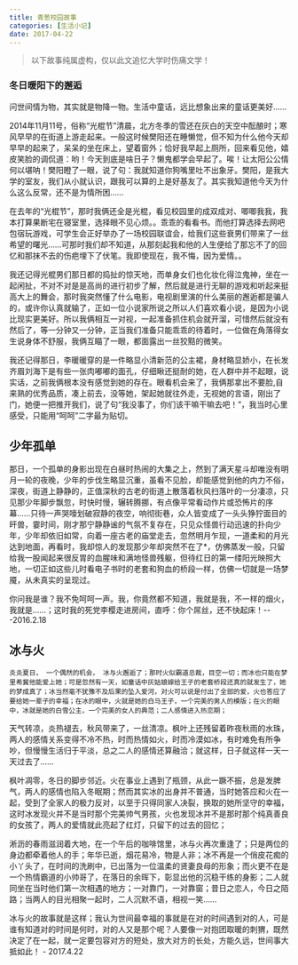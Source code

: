 ```yaml
---
title: 青葱校园故事
categories: [生活小记]
date: 2017-04-22
---
```



> 以下故事纯属虚构，仅以此文追忆大学时伤痛文学！

  

### 冬日暖阳下的邂逅

问世间情为物，其实就是物降一物。生活中童话，远比想象出来的童话更美好……

2014年11月11号，俗称“光棍节”清晨，北方冬季的雪还在灰白的天空中酝酿时；寒风早早的在街道上游走起来。一般这时候樊阳还在睡懒觉，但不知为什么他今天却早早的起来了，呆呆的坐在床上，望着窗外；恰好我早起上厕所，回来看见他，嬉皮笑脸的调侃道：哟！今天到底是啥日子？懒鬼都学会早起了。唉！让太阳公公情何以堪呐！樊阳瞪了一眼，说了句：我就知道你狗嘴里吐不出象牙。樊阳，是我大学的室友，我们从小就认识，跟我可以算的上是好基友了。其实我知道他今天为什么这么反常，还不是为情所困……

在去年的“光棍节”，那时我俩还全是光棍，看见校园里的成双成对、唧唧我我，我本打算果断宅在寝室里，选择眼不见心烦。。乖乖的看看书。而他打算选择去网吧包宿玩游戏，可学生会正好举办了一场校园联谊会，给我们这些衰男们带来了一丝希望的曙光……可那时我们却不知道，从那刻起我和他的人生便给了那忘不了的回忆和那抹不去的伤疤埋下了伏笔。我即使现在，我不悔，因为爱情。。

我还记得光棍男们那日都的捣扯的惊天地，而单身女们也化妆化得泣鬼神，坐在一起闲扯，不对不对是是高尚的进行初步了解，然后就是进行无聊的游戏和听起来挺高大上的舞会，那时我突然懂了什么电影，电视剧里演的什么美丽的邂逅都是骗人的，或许你认真就输了，正如一位小说家所说之所以人们喜欢看小说，是因为小说比现实更美好。所以我俩相互一对视，一起准备抓住机会就开溜，可惜然后就没有然后了，等一分钟又一分钟，正当我们准备只能乖乖的待着时，一位做在角落得女生说身体不舒服，我俩互瞄了一眼，都面露出一丝狡黠的微笑。

  我还记得那日，李暖暖穿的是一件略显小清新范的公主裙，身材略显娇小，在长发齐眉刘海下是有些一张肉嘟嘟的面孔，仔细瞅还挺耐的她，在人群中并不起眼，说实话，之前我俩根本没有感觉到她的存在。眼看机会来了，我俩那拿出不要脸,自来熟的优秀品质，凑上前去，没等她，架起她就往外走，无视她的言语，刚出了门，她便一把推开我们，说了句“我没事了，你们该干嘛干嘛去吧！”，我当时心里感受，只能用“呵呵”二字最为贴切。



## 少年孤单                       

​		那日，一个孤单的身影出现在白昼时热闹的大集之上，然到了满天星斗却唯没有明月一轮的夜晚，少年的步伐生略显沉重，虽看不见脸，却能感觉到他的内力不俗，深夜，街道上静静的，正值深秋的古老的街道上散落着秋风扫落叶的一分凄凉，只见那少年脚步飘忽，时快时慢，辗转腾挪，有点像平常看动作片或恐怖片的序幕……只待一声哭嚎划破寂静的夜空，响彻街巷，众人皆变成了一头头狰狞面目的旰兽，霎时间，刚才那宁静静谧的气氛不复存在，只见众怪兽行动迅速的扑向少年，少年却依旧如常，向着一座古老的庙堂走去，忽然明月乍现，一道柔和的月光达到地面，再看时，我却惊人的发现那少年却突然不在了*，仿佛蒸发一般，只留给我一股闻起来很反胃的血腥味和满地怪兽残躯，但待红日的第一缕阳光映照大地，一切正如这些儿时看电子书时的老套和狗血的桥段一样，仿佛一切就是一场梦魇，从未真实的呈现过。

你问我是谁？我不免呵呵一声。我，你竟然都不知道，我就是我，不一样的烟火，我就是……；这时我的死党李樱走进房间，直呼：你个屌丝，还不快起床！---2016.2.18



## 冰与火

 	炎炎夏日， 一个偶然的机会， 冰与火邂逅了；那时火似霸道总裁，目空一切；而冰也只能在梦里希冀他能爱上她；可是忽然有一天，如童话中灰姑娘嫁给王子的老套桥段还真的就发生了，她的梦成真了；冰当然毫不犹豫不及后果的坠入爱河，对火可以说是付出了全部的爱，火也答应了要给她一辈子的幸福；在冰的眼中，火就是她的白马王子，一个完美的男人的模版；在火的眼中，冰就是她的白雪公主，一个完美的女人的典范；二人感情进入热恋期；

​	天气转凉，炎热褪去，秋风带来了，一丝清凉。枫叶上还残留着昨夜秋雨的水珠，两人的感情关系变得不冷不热，时而热情如火，时而冷漠如冰，有时难免有所争吵，但慢慢生活归于平淡，总之二人的感情还算融洽；就这样，日子就这样一天一天过去了……

​	枫叶凋零，冬日的脚步邻近。火在事业上遇到了瓶颈，从此一蹶不振，总是发脾气，两人的感情也陷入冬眠期；然而其实冰的出身并不普通，当时她答应和火在一起，受到了全家人的极力反对，以至于只得同家人决裂，换取的她所坚守的幸福，这时冰发现火并不是当时那个完美帅气男孩，火也发现冰并不是那时那个纯真善良的女孩了，两人的爱情就此亮起了红灯，只留下的过去的回忆；

​	淅沥的春雨滋润着大地，在一个午后的咖啡馆里，冰与火再次重逢了；只是两位的身边都牵着他人的手；年华已逝，烟花易冷，物是人非；冰不再是一个俏皮花痴的小丫头了，在时间的洗刷中，已出落为一位温柔的贤妻良母的形象；而火更不在是一个热情霸道的小帅哥了，在落日的余晖下，彰显出他的沉稳干练的身影；二人就同坐在当时他们第一次相遇的地方；一对靠门，一对靠窗；昔日之恋人，今日之陌路；当两人的目光相聚一起时，二人沉默不语，相视一笑……

​	冰与火的故事就是这样；我认为世间最幸福的事就是在对的时间遇到对的人，可是谁有知道对的时间是何时，对的人又是那个呢？人要像一对抱团取暖的刺猬，既然决定了在一起，就一定要包容对方的短处，放大对方的长处，方能久远，世间事大抵如此！ - 2017.4.22

  